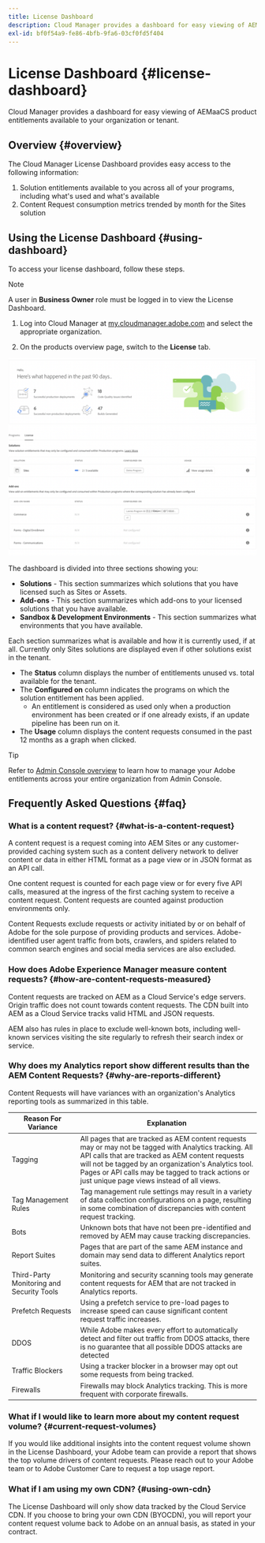 ```yaml
---
title: License Dashboard
description: Cloud Manager provides a dashboard for easy viewing of AEMaaCS product entitlements available to your organization or tenant.
exl-id: bf0f54a9-fe86-4bfb-9fa6-03cf0fd5f404
---
```

# License Dashboard {#license-dashboard}

Cloud Manager provides a dashboard for easy viewing of AEMaaCS product entitlements available to your organization or tenant.

## Overview {#overview}

The Cloud Manager License Dashboard provides easy access to the following information:

1. Solution entitlements available to you across all of your programs, including what's used and what's available
1. Content Request consumption metrics trended by month for the Sites solution

## Using the License Dashboard {#using-dashboard}

To access your license dashboard, follow these steps.

>[!NOTE]
>
>A user in **Business Owner** role must be logged in to view the License Dashboard.

1. Log into Cloud Manager at [my.cloudmanager.adobe.com](https://my.cloudmanager.adobe.com/) and select the appropriate organization.

1. On the products overview page, switch to the **License** tab.

![License Dashboard](assets/license-dashboard.png)

The dashboard is divided into three sections showing you:

* **Solutions** - This section summarizes which solutions that you have licensed such as Sites or Assets.
* **Add-ons** - This section summarizes which add-ons to your licensed solutions that you have available.
* **Sandbox &amp; Development Environments** - This section summarizes what environments that you have available.

Each section summarizes what is available and how it is currently used, if at all. Currently only Sites solutions are displayed even if other solutions exist in the tenant.

* The **Status** column displays the number of entitlements unused vs. total available for the tenant.
* The **Configured on** column indicates the programs on which the solution entitlement has been applied.
  * An entitlement is considered as used only when a production environment has been created or if one already exists, if an update pipeline has been run on it. 
* The **Usage** column displays the content requests consumed in the past 12 months as a graph when clicked.

>[!TIP]
>
>Refer to [Admin Console overview](https://helpx.adobe.com/enterprise/using/admin-console.html) to learn how to manage your Adobe entitlements across your entire organization from Admin Console.

## Frequently Asked Questions {#faq}

### What is a content request? {#what-is-a-content-request}

A content request is a request coming into AEM Sites or any customer-provided caching system  such as a content delivery network to deliver content or data in either HTML format as a page view or in JSON format as an API call.

One content request is counted for each page view or for every five API calls, measured at the ingress of the first caching system to receive a content request. Content requests are counted against production environments only.

Content Requests exclude requests or activity initiated by or on behalf of Adobe for the sole purpose of providing products and services. Adobe-identified user agent traffic from bots, crawlers, and spiders related to common search engines and social media services are also excluded.

### How does Adobe Experience Manager measure content requests? {#how-are-content-requests-measured}

Content requests are tracked on AEM as a Cloud Service's edge servers. Origin traffic does not count towards content requests. The CDN built into AEM as a Cloud Service tracks valid HTML and JSON requests.

AEM also has rules in place to exclude well-known bots, including well-known services visiting the site regularly to refresh their search index or service.

### Why does my Analytics report show different results than the AEM Content Requests? {#why-are-reports-different}

Content Requests will have variances with an organization's Analytics reporting tools as summarized in this table.

|Reason For Variance|Explanation|
|---|---|
|Tagging|All pages that are tracked as AEM content requests may or may not be tagged with Analytics tracking. All API calls that are tracked as AEM content requests will not be tagged by an organization's Analytics tool.<br>Pages or API calls may be tagged to track actions or just unique page views instead of all views.|
|Tag Management Rules|Tag management rule settings may result in a variety of data collection configurations on a page, resulting in some combination of discrepancies with content request tracking.|
|Bots|Unknown bots that have not been pre-identified and removed by AEM may cause tracking discrepancies.|
|Report Suites|Pages that are part of the same AEM instance and domain may send data to different Analytics report suites.|
|Third-Party Monitoring and Security Tools|Monitoring and security scanning tools may generate content requests for AEM that are not tracked in Analytics reports.|
|Prefetch Requests|Using a prefetch service to pre-load pages to increase speed can cause significant content request traffic increases.|
|DDOS|While Adobe makes every effort to automatically detect and filter out traffic from DDOS attacks, there is no guarantee that all possible DDOS attacks are detected|
|Traffic Blockers|Using a tracker blocker in a browser may opt out some requests from being tracked.|
|Firewalls|Firewalls may block Analytics tracking. This is more frequent with corporate firewalls.|

### What if I would like to learn more about my content request volume? {#current-request-volumes}

If you would like additional insights into the content request volume shown in the License Dashboard, your Adobe team can provide a report that shows the top volume drivers of content requests. Please reach out to your Adobe team or to Adobe Customer Care to request a top usage report.

### What if I am using my own CDN? {#using-own-cdn}

The License Dashboard will only show data tracked by the Cloud Service CDN.  If you choose to bring your own CDN (BYOCDN), you will report your content request volume back to Adobe on an annual basis, as stated in your contract.  
